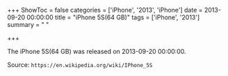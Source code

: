 +++
ShowToc = false
categories = ['iPhone', '2013', 'iPhone']
date = 2013-09-20 00:00:00
title = "iPhone 5S(64 GB)"
tags = ['iPhone', '2013']
summary = " "

+++

The iPhone 5S(64 GB) was released on 2013-09-20 00:00:00.

Source: `https://en.wikipedia.org/wiki/IPhone_5S`


